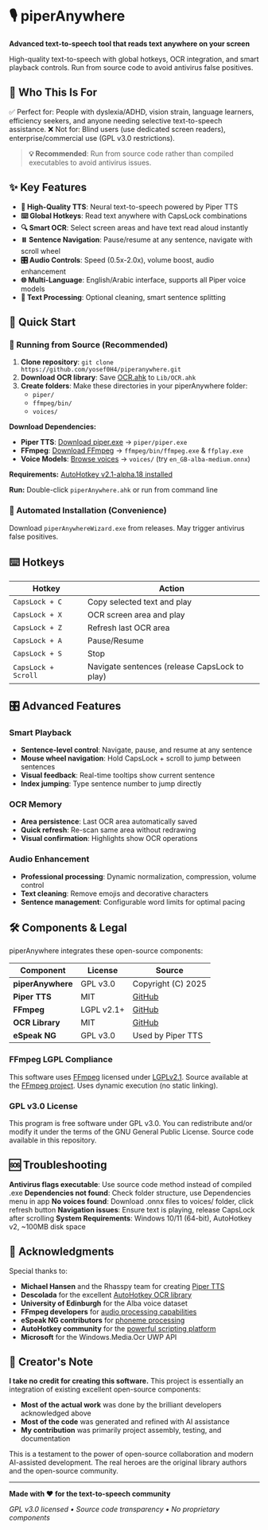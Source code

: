 # 🎙️ piperAnywhere

**Advanced text-to-speech tool that reads text anywhere on your screen**

High-quality text-to-speech with global hotkeys, OCR integration, and smart playback controls. Run from source code to avoid antivirus false positives.

## 👥 Who This Is For
✅ Perfect for: People with dyslexia/ADHD, vision strain, language learners, efficiency seekers, and anyone needing selective text-to-speech assistance.
❌ Not for: Blind users (use dedicated screen readers), enterprise/commercial use (GPL v3.0 restrictions).

> **💡 Recommended**: Run from source code rather than compiled executables to avoid antivirus issues.

## ✨ Key Features

- **🎵 High-Quality TTS**: Neural text-to-speech powered by Piper TTS
- **⌨️ Global Hotkeys**: Read text anywhere with CapsLock combinations
- **🔍 Smart OCR**: Select screen areas and have text read aloud instantly
- **⏸️ Sentence Navigation**: Pause/resume at any sentence, navigate with scroll wheel
- **🎛️ Audio Controls**: Speed (0.5x-2.0x), volume boost, audio enhancement
- **🌐 Multi-Language**: English/Arabic interface, supports all Piper voice models
- **🧹 Text Processing**: Optional cleaning, smart sentence splitting

## 🚀 Quick Start

### 🔧 Running from Source (Recommended)

1. **Clone repository**: `git clone https://github.com/yosef0H4/piperanywhere.git`
2. **Download OCR library**: Save [OCR.ahk](https://raw.githubusercontent.com/Descolada/OCR/main/Lib/OCR.ahk) to `Lib/OCR.ahk`
3. **Create folders**: Make these directories in your piperAnywhere folder:
   - `piper/`
   - `ffmpeg/bin/` 
   - `voices/`

**Download Dependencies:**
- **Piper TTS**: [Download piper.exe](https://github.com/rhasspy/piper/releases) → `piper/piper.exe`
- **FFmpeg**: [Download FFmpeg](https://ffmpeg.org/download.html) → `ffmpeg/bin/ffmpeg.exe` & `ffplay.exe`
- **Voice Models**: [Browse voices](https://huggingface.co/rhasspy/piper-voices/tree/main) → `voices/` (try `en_GB-alba-medium.onnx`)

**Requirements:** [AutoHotkey v2.1-alpha.18 installed](https://www.autohotkey.com/download/2.1/)

**Run:** Double-click `piperAnywhere.ahk` or run from command line

### 🎯 Automated Installation (Convenience)

Download `piperAnywhereWizard.exe` from releases. May trigger antivirus false positives.

## ⌨️ Hotkeys

| Hotkey | Action |
|--------|--------|
| `CapsLock + C` | Copy selected text and play |
| `CapsLock + X` | OCR screen area and play |
| `CapsLock + Z` | Refresh last OCR area |
| `CapsLock + A` | Pause/Resume |
| `CapsLock + S` | Stop |
| `CapsLock + Scroll` | Navigate sentences (release CapsLock to play) |

## 🎛️ Advanced Features

### Smart Playback
- **Sentence-level control**: Navigate, pause, and resume at any sentence
- **Mouse wheel navigation**: Hold CapsLock + scroll to jump between sentences
- **Visual feedback**: Real-time tooltips show current sentence
- **Index jumping**: Type sentence number to jump directly

### OCR Memory
- **Area persistence**: Last OCR area automatically saved
- **Quick refresh**: Re-scan same area without redrawing
- **Visual confirmation**: Highlights show OCR operations

### Audio Enhancement
- **Professional processing**: Dynamic normalization, compression, volume control
- **Text cleaning**: Remove emojis and decorative characters
- **Sentence management**: Configurable word limits for optimal pacing

## 🛠️ Components & Legal

piperAnywhere integrates these open-source components:

| Component | License | Source |
|-----------|---------|---------|
| **piperAnywhere** | GPL v3.0 | Copyright (C) 2025 |
| **Piper TTS** | MIT | [GitHub](https://github.com/rhasspy/piper) |
| **FFmpeg** | LGPL v2.1+ | [GitHub](https://github.com/FFmpeg/FFmpeg) |
| **OCR Library** | MIT | [GitHub](https://github.com/Descolada/OCR/) |
| **eSpeak NG** | GPL v3.0 | Used by Piper TTS |

### FFmpeg LGPL Compliance
This software uses [FFmpeg](http://ffmpeg.org) licensed under [LGPLv2.1](http://www.gnu.org/licenses/old-licenses/lgpl-2.1.html). Source available at the [FFmpeg project](https://github.com/FFmpeg/FFmpeg). Uses dynamic execution (no static linking).

### GPL v3.0 License
This program is free software under GPL v3.0. You can redistribute and/or modify it under the terms of the GNU General Public License. Source code available in this repository.

## 🆘 Troubleshooting

**Antivirus flags executable**: Use source code method instead of compiled .exe
**Dependencies not found**: Check folder structure, use Dependencies menu in app
**No voices found**: Download .onnx files to voices/ folder, click refresh button
**Navigation issues**: Ensure text is playing, release CapsLock after scrolling
**System Requirements**: Windows 10/11 (64-bit), AutoHotkey v2, ~100MB disk space

## 🙏 Acknowledgments

Special thanks to:

- **Michael Hansen** and the Rhasspy team for creating [Piper TTS](https://github.com/rhasspy/piper)
- **Descolada** for the excellent [AutoHotkey OCR library](https://github.com/Descolada/OCR/)
- **University of Edinburgh** for the Alba voice dataset
- **FFmpeg developers** for [audio processing capabilities](https://ffmpeg.org/)
- **eSpeak NG contributors** for [phoneme processing](https://github.com/espeak-ng/espeak-ng)
- **AutoHotkey community** for the [powerful scripting platform](https://www.autohotkey.com/)
- **Microsoft** for the Windows.Media.Ocr UWP API

## 📝 Creator's Note

**I take no credit for creating this software.** This project is essentially an integration of existing excellent open-source components:

- **Most of the actual work** was done by the brilliant developers acknowledged above
- **Most of the code** was generated and refined with AI assistance
- **My contribution** was primarily project assembly, testing, and documentation

This is a testament to the power of open-source collaboration and modern AI-assisted development. The real heroes are the original library authors and the open-source community.

---

**Made with ❤️ for the text-to-speech community**

*GPL v3.0 licensed • Source code transparency • No proprietary components*